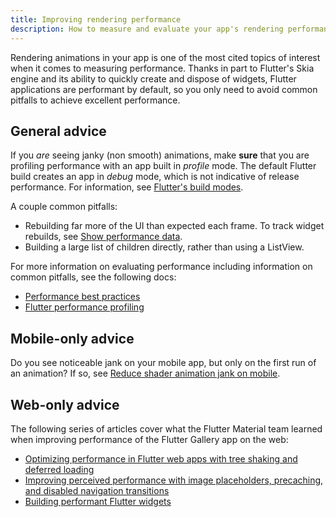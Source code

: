 ```yaml
---
title: Improving rendering performance
description: How to measure and evaluate your app's rendering performance.
---
```


Rendering animations in your app is one of the most cited
topics of interest when it comes to measuring performance.
Thanks in part to Flutter's Skia engine and its ability
to quickly create and dispose of widgets,
Flutter applications are performant by default,
so you only need to avoid common pitfalls to achieve
excellent performance.

## General advice

If you _are_ seeing janky (non smooth) animations, make
**sure** that you are profiling performance with an
app built in _profile_ mode.
The default Flutter build creates an app in _debug_ mode,
which is not indicative of release performance.
For information,
see [Flutter's build modes][].

A couple common pitfalls:

* Rebuilding far more of the UI than expected each frame.
  To track widget rebuilds, see [Show performance data][].
* Building a large list of children directly, rather than
  using a ListView.

For more information on evaluating performance
including information on common pitfalls,
see the following docs:

* [Performance best practices][]
* [Flutter performance profiling][]

## Mobile-only advice

Do you see noticeable jank on your mobile app, but only on
the first run of an animation? If so, see
[Reduce shader animation jank on mobile][].

[Reduce shader animation jank on mobile]: /docs/perf/rendering/shader

## Web-only advice

The following series of articles cover what the Flutter Material
team learned when improving performance of the Flutter Gallery
app on the web:

* [Optimizing performance in Flutter web apps with tree shaking and deferred loading][shaking]
* [Improving perceived performance with image placeholders, precaching, and disabled navigation transitions][images]
* [Building performant Flutter widgets][]


[Building performant Flutter widgets]: {{site.medium}}/flutter/building-performant-flutter-widgets-3b2558aa08fa
[Flutter's build modes]: /docs/testing/build-modes
[Flutter performance profiling]: /docs/perf/rendering/ui-performance
[images]: {{site.medium}}/flutter/improving-perceived-performance-with-image-placeholders-precaching-and-disabled-navigation-6b3601087a2b
[Performance best practices]: /docs/perf/rendering/best-practices
[shaking]: {{site.medium}}/flutter/optimizing-performance-in-flutter-web-apps-with-tree-shaking-and-deferred-loading-535fbe3cd674
[Show performance data]: /docs/development/tools/android-studio#show-performance-data
